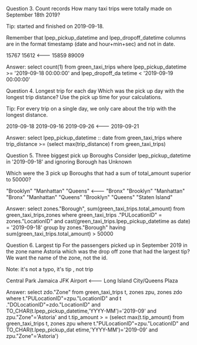 Question 3. Count records
How many taxi trips were totally made on September 18th 2019?

Tip: started and finished on 2019-09-18.

Remember that lpep_pickup_datetime and lpep_dropoff_datetime columns are in the format timestamp (date and hour+min+sec) and not in date.

15767
15612 <---
15859
89009

Answer: select count(1) from green_taxi_trips where lpep_pickup_datetime >= '2019-09-18 00:00:00' and lpep_dropoff_da
 tetime < '2019-09-19 00:00:00'

Question 4. Longest trip for each day
Which was the pick up day with the longest trip distance? Use the pick up time for your calculations.

Tip: For every trip on a single day, we only care about the trip with the longest distance.

2019-09-18
2019-09-16
2019-09-26 <---
2019-09-21

Answer: select lpep_pickup_datetime :: date from green_taxi_trips where trip_distance >= (select max(trip_distance) f
 rom green_taxi_trips)

Question 5. Three biggest pick up Boroughs
Consider lpep_pickup_datetime in '2019-09-18' and ignoring Borough has Unknown

Which were the 3 pick up Boroughs that had a sum of total_amount superior to 50000?

"Brooklyn" "Manhattan" "Queens"  <---
"Bronx" "Brooklyn" "Manhattan"
"Bronx" "Manhattan" "Queens"
"Brooklyn" "Queens" "Staten Island"

Answer: select zones."Borough", sum(green_taxi_trips.total_amount) from green_taxi_trips,zones where green_taxi_trips
 ."PULocationID" = zones."LocationID" and cast(green_taxi_trips.lpep_pickup_datetime as date) = '2019-09-18' group by zones."Borough"
  having sum(green_taxi_trips.total_amount) > 50000

Question 6. Largest tip
For the passengers picked up in September 2019 in the zone name Astoria which was the drop off zone that had the largest tip? We want the name of the zone, not the id.

Note: it's not a typo, it's tip , not trip

Central Park
Jamaica
JFK Airport   <---
Long Island City/Queens Plaza

Answer: select zdo."Zone" from green_taxi_trips t, zones zpu, zones zdo where t."PULocationID"=zpu."LocationID" and t
 ."DOLocationID"=zdo."LocationID" and TO_CHAR(t.lpep_pickup_datetime,'YYYY-MM')='2019-09' and zpu."Zone"='Astoria' and t.tip_amount >
 = (select max(t.tip_amount) from green_taxi_trips t, zones zpu where t."PULocationID"=zpu."LocationID" and TO_CHAR(t.lpep_pickup_dat
 etime,'YYYY-MM')='2019-09' and zpu."Zone"='Astoria')

